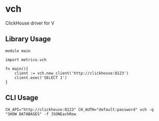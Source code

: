 # vch

ClickHouse driver for V

## Library Usage
```
module main

import metrico.vch

fn main(){
    client := vch.new_client('http://clickhouse:8123')
    client.exec('SELECT 1')
}

```

## CLI Usage
```
CH_API="http://clickhouse:8123" CH_AUTH="default:password" vch -q "SHOW DATABASES" -f JSONEachRow
```
